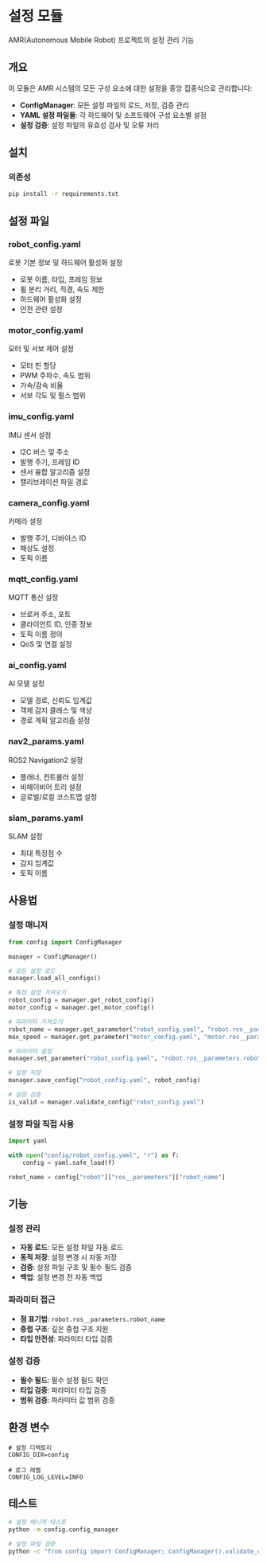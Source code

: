 # 설정 모듈

AMR(Autonomous Mobile Robot) 프로젝트의 설정 관리 기능

## 개요

이 모듈은 AMR 시스템의 모든 구성 요소에 대한 설정을 중앙 집중식으로 관리합니다:

- **ConfigManager**: 모든 설정 파일의 로드, 저장, 검증 관리
- **YAML 설정 파일들**: 각 하드웨어 및 소프트웨어 구성 요소별 설정
- **설정 검증**: 설정 파일의 유효성 검사 및 오류 처리

## 설치

### 의존성

```bash
pip install -r requirements.txt
```

## 설정 파일

### robot_config.yaml

로봇 기본 정보 및 하드웨어 활성화 설정

- 로봇 이름, 타입, 프레임 정보
- 휠 분리 거리, 직경, 속도 제한
- 하드웨어 활성화 설정
- 안전 관련 설정

### motor_config.yaml

모터 및 서보 제어 설정

- 모터 핀 할당
- PWM 주파수, 속도 범위
- 가속/감속 비율
- 서보 각도 및 펄스 범위

### imu_config.yaml

IMU 센서 설정

- I2C 버스 및 주소
- 발행 주기, 프레임 ID
- 센서 융합 알고리즘 설정
- 캘리브레이션 파일 경로

### camera_config.yaml

카메라 설정

- 발행 주기, 디바이스 ID
- 해상도 설정
- 토픽 이름

### mqtt_config.yaml

MQTT 통신 설정

- 브로커 주소, 포트
- 클라이언트 ID, 인증 정보
- 토픽 이름 정의
- QoS 및 연결 설정

### ai_config.yaml

AI 모델 설정

- 모델 경로, 신뢰도 임계값
- 객체 감지 클래스 및 색상
- 경로 계획 알고리즘 설정

### nav2_params.yaml

ROS2 Navigation2 설정

- 플래너, 컨트롤러 설정
- 비헤이비어 트리 설정
- 글로벌/로컬 코스트맵 설정

### slam_params.yaml

SLAM 설정

- 최대 특징점 수
- 감지 임계값
- 토픽 이름

## 사용법

### 설정 매니저

```python
from config import ConfigManager

manager = ConfigManager()

# 모든 설정 로드
manager.load_all_configs()

# 특정 설정 가져오기
robot_config = manager.get_robot_config()
motor_config = manager.get_motor_config()

# 파라미터 가져오기
robot_name = manager.get_parameter("robot_config.yaml", "robot.ros__parameters.robot_name")
max_speed = manager.get_parameter("motor_config.yaml", "motor.ros__parameters.max_speed")

# 파라미터 설정
manager.set_parameter("robot_config.yaml", "robot.ros__parameters.robot_name", "AMR002")

# 설정 저장
manager.save_config("robot_config.yaml", robot_config)

# 설정 검증
is_valid = manager.validate_config("robot_config.yaml")
```

### 설정 파일 직접 사용

```python
import yaml

with open("config/robot_config.yaml", "r") as f:
    config = yaml.safe_load(f)

robot_name = config["robot"]["ros__parameters"]["robot_name"]
```

## 기능

### 설정 관리

- **자동 로드**: 모든 설정 파일 자동 로드
- **동적 저장**: 설정 변경 시 자동 저장
- **검증**: 설정 파일 구조 및 필수 필드 검증
- **백업**: 설정 변경 전 자동 백업

### 파라미터 접근

- **점 표기법**: `robot.ros__parameters.robot_name`
- **중첩 구조**: 깊은 중첩 구조 지원
- **타입 안전성**: 파라미터 타입 검증

### 설정 검증

- **필수 필드**: 필수 설정 필드 확인
- **타입 검증**: 파라미터 타입 검증
- **범위 검증**: 파라미터 값 범위 검증

## 환경 변수

```env
# 설정 디렉토리
CONFIG_DIR=config

# 로그 레벨
CONFIG_LOG_LEVEL=INFO
```

## 테스트

```bash
# 설정 매니저 테스트
python -m config.config_manager

# 설정 파일 검증
python -c "from config import ConfigManager; ConfigManager().validate_config('robot_config.yaml')"
```

